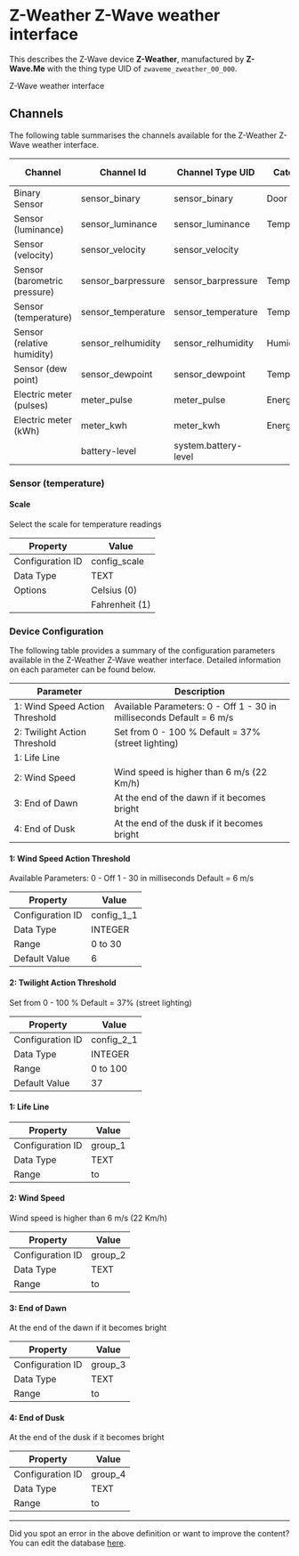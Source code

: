 
# Z-Weather Z-Wave weather interface

This describes the Z-Wave device **Z-Weather**, manufactured by **Z-Wave.Me** with the thing type UID of ```zwaveme_zweather_00_000```. 

Z-Wave weather interface

## Channels
The following table summarises the channels available for the Z-Weather Z-Wave weather interface.

| Channel | Channel Id | Channel Type UID | Category | Item Type |
|---------|------------|------------------|----------|-----------|
| Binary Sensor | sensor_binary | sensor_binary | Door | Switch |
| Sensor (luminance) | sensor_luminance | sensor_luminance | Temperature | Number |
| Sensor (velocity) | sensor_velocity | sensor_velocity |  | Number |
| Sensor (barometric pressure) | sensor_barpressure | sensor_barpressure | Temperature | Number |
| Sensor (temperature) | sensor_temperature | sensor_temperature | Temperature | Number |
| Sensor (relative humidity) | sensor_relhumidity | sensor_relhumidity | Humidity | Number |
| Sensor (dew point) | sensor_dewpoint | sensor_dewpoint | Temperature | Number |
| Electric meter (pulses) | meter_pulse | meter_pulse | Energy | Number |
| Electric meter (kWh) | meter_kwh | meter_kwh | Energy | Number |
|  | battery-level | system.battery-level |  |  |



### Sensor (temperature)

#### Scale

Select the scale for temperature readings


| Property         | Value    |
|------------------|----------|
| Configuration ID | config_scale |
| Data Type        | TEXT || Default Value | 0 |
| Options | Celsius (0) |
|  | Fahrenheit (1) |






### Device Configuration
The following table provides a summary of the configuration parameters available in the Z-Weather Z-Wave weather interface.
Detailed information on each parameter can be found below.

| Parameter   | Description |
|-------------|-------------|
| 1: Wind Speed Action Threshold | Available Parameters: 0 - Off 1 - 30 in milliseconds Default = 6 m/s |
| 2: Twilight Action Threshold | Set from 0 - 100 % Default = 37% (street lighting) |
| 1: Life Line |  |
| 2: Wind Speed | Wind speed is higher than 6 m/s (22 Km/h) |
| 3: End of Dawn | At the end of the dawn if it becomes bright |
| 4: End of Dusk | At the end of the dusk if it becomes bright |




#### 1: Wind Speed Action Threshold

Available Parameters: 0 - Off 1 - 30 in milliseconds Default = 6 m/s


| Property         | Value    |
|------------------|----------|
| Configuration ID | config_1_1 |
| Data Type        | INTEGER |
| Range | 0 to 30 |
| Default Value | 6 |






#### 2: Twilight Action Threshold

Set from 0 - 100 % Default = 37% (street lighting)


| Property         | Value    |
|------------------|----------|
| Configuration ID | config_2_1 |
| Data Type        | INTEGER |
| Range | 0 to 100 |
| Default Value | 37 |






#### 1: Life Line




| Property         | Value    |
|------------------|----------|
| Configuration ID | group_1 |
| Data Type        | TEXT |
| Range |  to  |






#### 2: Wind Speed

Wind speed is higher than 6 m/s (22 Km/h)


| Property         | Value    |
|------------------|----------|
| Configuration ID | group_2 |
| Data Type        | TEXT |
| Range |  to  |






#### 3: End of Dawn

At the end of the dawn if it becomes bright


| Property         | Value    |
|------------------|----------|
| Configuration ID | group_3 |
| Data Type        | TEXT |
| Range |  to  |






#### 4: End of Dusk

At the end of the dusk if it becomes bright


| Property         | Value    |
|------------------|----------|
| Configuration ID | group_4 |
| Data Type        | TEXT |
| Range |  to  |






---

Did you spot an error in the above definition or want to improve the content?
You can edit the database [here](http://www.cd-jackson.com/index.php/zwave/zwave-device-database/zwave-device-list/devicesummary/258).

